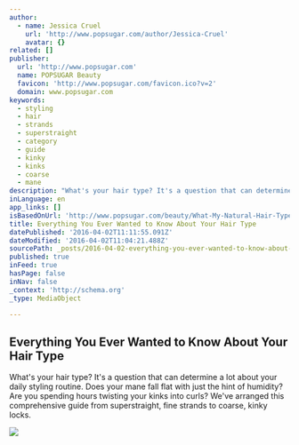 ```yaml
---
author:
  - name: Jessica Cruel
    url: 'http://www.popsugar.com/author/Jessica-Cruel'
    avatar: {}
related: []
publisher:
  url: 'http://www.popsugar.com'
  name: POPSUGAR Beauty
  favicon: 'http://www.popsugar.com/favicon.ico?v=2'
  domain: www.popsugar.com
keywords:
  - styling
  - hair
  - strands
  - superstraight
  - category
  - guide
  - kinky
  - kinks
  - coarse
  - mane
description: "What's your hair type? It's a question that can determine a lot about your daily styling routine. Does your mane fall flat with just the hint of humidity? Are you spending hours twisting your kinks into curls? We've arranged this comprehensive guide from superstraight, fine strands to coarse, kinky locks."
inLanguage: en
app_links: []
isBasedOnUrl: 'http://www.popsugar.com/beauty/What-My-Natural-Hair-Type-36337831'
title: Everything You Ever Wanted to Know About Your Hair Type
datePublished: '2016-04-02T11:11:55.091Z'
dateModified: '2016-04-02T11:04:21.488Z'
sourcePath: _posts/2016-04-02-everything-you-ever-wanted-to-know-about-your-hair-type.md
published: true
inFeed: true
hasPage: false
inNav: false
_context: 'http://schema.org'
_type: MediaObject

---
```

<article style=""><h1>Everything You Ever Wanted to Know About Your Hair Type</h1><p>What's your hair type? It's a question that can determine a lot about your daily styling routine. Does your mane fall flat with just the hint of humidity? Are you spending hours twisting your kinks into curls? We've arranged this comprehensive guide from superstraight, fine strands to coarse, kinky locks.</p><img src="http://media4.popsugar-assets.com/files/2015/01/22/614/n/1922153/442edb60_edit_img_facebook_post_image_file_2387621_1421877646_hCiCw5N.fbshare.jpg" /></article>